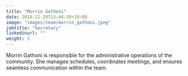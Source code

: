 ```yaml
---
title: "Morrin Gathoni"
date: 2018-12-20T13:44:30+10:00
image: "images/team/morrin_gathoni.jpeg"
jobtitle: "Secretary"
linkedinurl: ""
weight: 3
---
```


Morrin Gathoni is responsible for the administrative operations of the community. She manages schedules, coordinates meetings, and ensures seamless communication within the team.